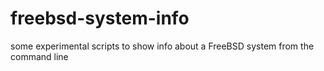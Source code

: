 freebsd-system-info
===================

some experimental scripts to show info about a FreeBSD system from the command line
